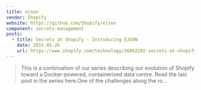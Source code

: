 ```yaml
---
title: ejson
vendor: Shopify
website: https://github.com/Shopify/ejson
component: secrets-management
posts:
  - title: Secrets at Shopify - Introducing EJSON
    date: 2015-05-26
    url: https://www.shopify.com/technology/26892292-secrets-at-shopify-introducing-ejson
---
```

> This is a continuation of our series describing our evolution of Shopify toward a Docker-powered, containerized data centre. Read the last post in the series here.One of the challenges along the ro...
